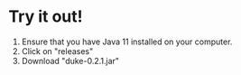 # Try it out!

1. Ensure that you have Java 11 installed on your computer.
2. Click on "releases"
3. Download "duke-0.2.1.jar"
